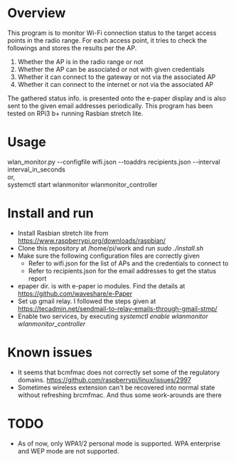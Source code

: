 # Overview
This program is to monitor Wi-Fi connection status to the target access points in the radio range. For each access point, it tries to check the followings and stores the results per the AP.  
1. Whether the AP is in the radio range or not   
2. Whether the AP can be associated or not with given credentials  
3. Whether it can connect to the gateway or not via the associated AP   
4. Whether it can connect to the internet or not via the associated AP   

The gathered status info. is presented onto the e-paper display and is also sent to the given email addresses periodically. This program has been tested on RPi3 b+ running Rasbian stretch lite.  

# Usage
wlan_monitor.py --configfile wifi.json --toaddrs recipients.json --interval interval_in_seconds  
or,  
systemctl start wlanmonitor wlanmonitor_controller

# Install and run 
* Install Rasbian stretch lite from https://www.raspberrypi.org/downloads/raspbian/
* Clone this repository at /home/pi/work and run _sudo ./install.sh_
* Make sure the following configuration files are correctly given
  * Refer to wifi.json for the list of APs and the credentials to connect to 
  * Refer to recipients.json for the email addresses to get the status report
* epaper dir. is with e-paper io modules. Find the details at https://github.com/waveshare/e-Paper
* Set up gmail relay. I followed the steps given at https://tecadmin.net/sendmail-to-relay-emails-through-gmail-stmp/ 
* Enable two services, by executing _systemctl enable wlanmonitor wlanmonitor_controller_

# Known issues
* It seems that bcmfmac does not correctly set some of the regulatory domains. 
  https://github.com/raspberrypi/linux/issues/2997 
* Sometimes wireless extension can't be recovered into normal state without refreshing brcmfmac. And thus some work-arounds are there

# TODO
* As of now, only WPA1/2 personal mode is supported. WPA enterprise and WEP mode are not supported.

